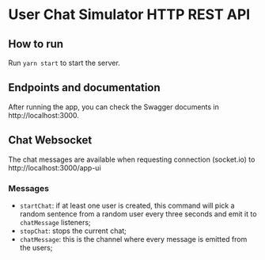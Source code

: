 # User Chat Simulator HTTP REST API

## How to run
Run `yarn start` to start the server.

## Endpoints and documentation
After running the app, you can check the Swagger documents in http://localhost:3000.

## Chat Websocket
The chat messages are available when requesting connection (socket.io) to http://localhost:3000/app-ui

### Messages
- `startChat`: if at least one user is created, this command will pick a random sentence from a random user every three seconds and emit it to `chatMessage` listeners;
- `stopChat`: stops the current chat;
- `chatMessage`: this is the channel where every message is emitted from the users;
